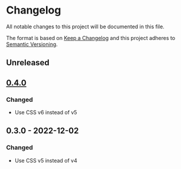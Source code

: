 # Changelog

All notable changes to this project will be documented in this file.

The format is based on [Keep a Changelog](http://keepachangelog.com/en/1.0.0/)
and this project adheres to [Semantic Versioning](http://semver.org/spec/v2.0.0.html).

## Unreleased

## [0.4.0]

### Changed
- Use CSS v6 instead of v5

## 0.3.0 - 2022-12-02

### Changed
- Use CSS v5 instead of v4

[0.4.0]: https://github.com/RMLio/solid-rml-store/releases/tag/v0.4.0
